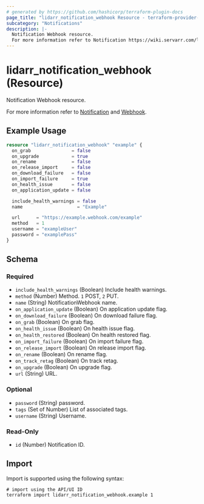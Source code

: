 ```yaml
---
# generated by https://github.com/hashicorp/terraform-plugin-docs
page_title: "lidarr_notification_webhook Resource - terraform-provider-lidarr"
subcategory: "Notifications"
description: |-
  Notification Webhook resource.
  For more information refer to Notification https://wiki.servarr.com/lidarr/settings#connect and Webhook https://wiki.servarr.com/lidarr/supported#webhook.
---
```


# lidarr_notification_webhook (Resource)

<!-- subcategory:Notifications -->Notification Webhook resource.
For more information refer to [Notification](https://wiki.servarr.com/lidarr/settings#connect) and [Webhook](https://wiki.servarr.com/lidarr/supported#webhook).

## Example Usage

```terraform
resource "lidarr_notification_webhook" "example" {
  on_grab               = false
  on_upgrade            = true
  on_rename             = false
  on_release_import     = false
  on_download_failure   = false
  on_import_failure     = true
  on_health_issue       = false
  on_application_update = false

  include_health_warnings = false
  name                    = "Example"

  url      = "https://example.webhook.com/example"
  method   = 1
  username = "exampleUser"
  password = "examplePass"
}
```

<!-- schema generated by tfplugindocs -->
## Schema

### Required

- `include_health_warnings` (Boolean) Include health warnings.
- `method` (Number) Method. `1` POST, `2` PUT.
- `name` (String) NotificationWebhook name.
- `on_application_update` (Boolean) On application update flag.
- `on_download_failure` (Boolean) On download failure flag.
- `on_grab` (Boolean) On grab flag.
- `on_health_issue` (Boolean) On health issue flag.
- `on_health_restored` (Boolean) On health restored flag.
- `on_import_failure` (Boolean) On import failure flag.
- `on_release_import` (Boolean) On release import flag.
- `on_rename` (Boolean) On rename flag.
- `on_track_retag` (Boolean) On track retag.
- `on_upgrade` (Boolean) On upgrade flag.
- `url` (String) URL.

### Optional

- `password` (String) password.
- `tags` (Set of Number) List of associated tags.
- `username` (String) Username.

### Read-Only

- `id` (Number) Notification ID.

## Import

Import is supported using the following syntax:

```shell
# import using the API/UI ID
terraform import lidarr_notification_webhook.example 1
```
